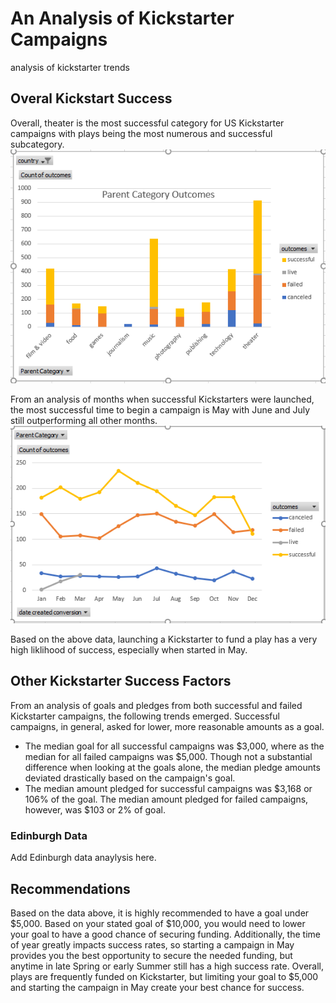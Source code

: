 # An Analysis of Kickstarter Campaigns
 analysis of kickstarter trends

## Overal Kickstart Success

Overall, theater is the most successful category for US Kickstarter campaigns with plays being the most numerous and successful subcategory. 
![image_name](https://raw.githubusercontent.com/CarlS2rt/kickstarter-analysis/main/Kickstarter%20Outcomes.PNG)

From an analysis of months when successful Kickstarters were launched, the most successful time to begin a campaign is May with June and July still outperforming all other months.
![image_name](https://raw.githubusercontent.com/CarlS2rt/kickstarter-analysis/main/Kickstarter%20Outcomes%20Dates.PNG)

Based on the above data, launching a Kickstarter to fund a play has a very high liklihood of success, especially when started in May.

## Other Kickstarter Success Factors

From an analysis of goals and pledges from both successful and failed Kickstarter campaigns, the following trends emerged. 
Successful campaigns, in general, asked for lower, more reasonable amounts as a goal. 
* The median goal for all successful campaigns was $3,000, where as the median for all failed campaigns was $5,000. 
Though not a substantial difference when looking at the goals alone, the median pledge amounts deviated drastically based on the campaign's goal. 
* The median amount pledged for successful campaigns was $3,168 or 106% of the goal. The median amount pledged for failed campaigns, however, was $103 or 2% of goal. 

### Edinburgh Data

Add Edinburgh data anaylysis here.

## Recommendations

Based on the data above, it is highly recommended to have a goal under $5,000. Based on your stated goal of $10,000, you would need to lower your goal to have a good chance of securing funding. Additionally, the time of year greatly impacts success rates, so starting a campaign in May provides you the best opportunity to secure the needed funding, but anytime in late Spring or early Summer still has a high success rate. Overall, plays are frequently funded on Kickstarter, but limiting your goal to $5,000 and starting the campaign in May create your best chance for success.
